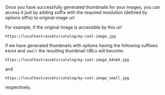 Once you have successfully generated thumbnails for your images, you can access it just by adding suffix with the required resolution (defined by options siffix) to original image url

For example, if the original image is accessible by this url

```url
https://localhost/assets/catalog/my-cool-image.jpg
```

if we have generated thumbnails with options having the following suffixes: `64x64` and `small` the resulting thumbnail URLs
will become:

```url
https://localhost/assets/catalog/my-cool-image_64x64.jpg
```

and 

```url
https://localhost/assets/catalog/my-cool-image_small.jpg
```
respectively.
